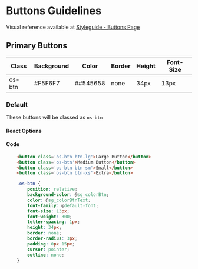 # Buttons Guidelines

Visual reference available at [Styleguide - Buttons Page](https://www.overstock.com/styleguide/buttons.html)

## Primary Buttons

|Class | Background | Color | Border | Height | Font-Size|
|------|------------|-------|--------|--------|----------|
|os-btn | #F5F6F7 | ##545658 | none | 34px | 13px|

### Default

These buttons will be classed as ```os-btn```

#### React Options



#### Code

```html
    <button class='os-btn btn-lg'>Large Button</button>
    <button class='os-btn'>Medium Button</button>
    <button class='os-btn btn-sm'>Small</button>
    <button class='os-btn btn-xs'>Extra</button>
```

```css
    .os-btn {
        position: relative;
        background-color: @sg_colorBtn;
        color: @sg_colorBtnText;
        font-family: @default-font;
        font-size: 13px;
        font-weight: 300;
        letter-spacing: 1px;
        height: 34px;
        border: none;
        border-radius: 3px;
        padding: 0px 15px;
        cursor: pointer;
        outline: none;
    }
```